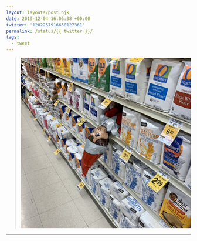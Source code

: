 ```yaml
---
layout: layouts/post.njk
date: 2019-12-04 16:06:38 +00:00
twitter: '1202257916650127361'
permalink: /status/{{ twitter }}/
tags: 
  - tweet
---
```


> ![A deflating elf on the shelf mylar balloon pokes his head out of a grocery store shelf of flour.](/img/1202257916650127361-EK9HMjUUwAAH5Sy.jpg)

---
